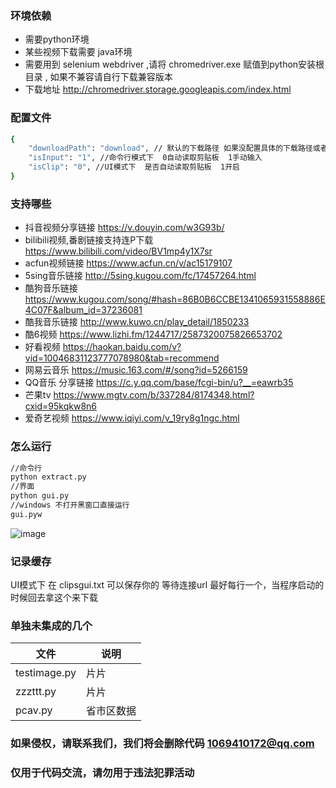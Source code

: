 ### 环境依赖

- 需要python环境
- 某些视频下载需要 java环境 
- 需要用到 selenium webdriver ,请将 chromedriver.exe 赋值到python安装根目录 , 如果不兼容请自行下载兼容版本
- 下载地址 http://chromedriver.storage.googleapis.com/index.html

### 配置文件
```bash
{
    "downloadPath": "download", // 默认的下载路径 如果没配置具体的下载路径或者 具体的下载路径无法创建
    "isInput": "1", //命令行模式下  0自动读取剪贴板  1手动输入
    "isClip": "0", //UI模式下  是否自动读取剪贴板  1开启
}
```


### 支持哪些
- 抖音视频分享链接    https://v.douyin.com/w3G93b/
- bilibili视频,番剧链接支持连P下载   https://www.bilibili.com/video/BV1mp4y1X7sr
- acfun视频链接  https://www.acfun.cn/v/ac15179107
- 5sing音乐链接 http://5sing.kugou.com/fc/17457264.html
- 酷狗音乐链接 https://www.kugou.com/song/#hash=86B0B6CCBE1341065931558886E4C07F&album_id=37236081
- 酷我音乐链接 http://www.kuwo.cn/play_detail/1850233
- 酷6视频  https://www.lizhi.fm/1244717/2587320075826653702
- 好看视频 https://haokan.baidu.com/v?vid=10046831123777078980&tab=recommend
- 网易云音乐 https://music.163.com/#/song?id=5266159
- QQ音乐 分享链接 https://c.y.qq.com/base/fcgi-bin/u?__=eawrb35
- 芒果tv https://www.mgtv.com/b/337284/8174348.html?cxid=95kqkw8n6
- 爱奇艺视频 https://www.iqiyi.com/v_19ry8g1ngc.html


### 怎么运行
```bash
//命令行
python extract.py
//界面
python gui.py
//windows 不打开黑窗口直接运行
gui.pyw
```

![image](https://github.com/wwping/spiders/blob/master/1.png?raw=true)


### 记录缓存
UI模式下 在 clipsgui.txt 可以保存你的 等待连接url  最好每行一个，当程序启动的时候回去拿这个来下载

### 单独未集成的几个
| 文件 | 说明   |
| ---------- | --------- |
| testimage.py   | 片片     |
| zzzttt.py   | 片片     |
| pcav.py  | 省市区数据     |


### 如果侵权，请联系我们，我们将会删除代码  1069410172@qq.com

### 仅用于代码交流，请勿用于违法犯罪活动

